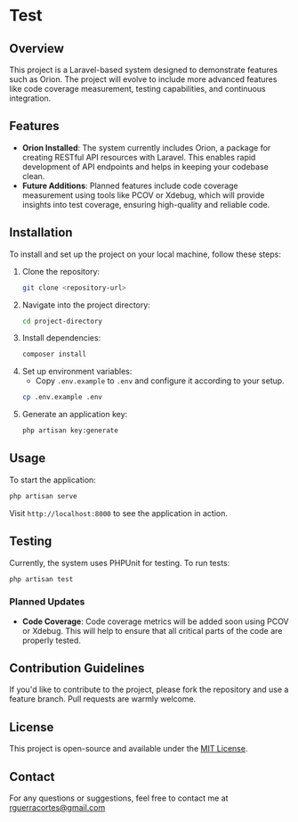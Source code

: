 # Test 

## Overview
This project is a Laravel-based system designed to demonstrate features such as Orion. The project will evolve to include more advanced features like code coverage measurement, testing capabilities, and continuous integration.

## Features

- **Orion Installed**: The system currently includes Orion, a package for creating RESTful API resources with Laravel. This enables rapid development of API endpoints and helps in keeping your codebase clean.
- **Future Additions**: Planned features include code coverage measurement using tools like PCOV or Xdebug, which will provide insights into test coverage, ensuring high-quality and reliable code.

## Installation

To install and set up the project on your local machine, follow these steps:

1. Clone the repository:
   ```bash
   git clone <repository-url>
   ```
2. Navigate into the project directory:
   ```bash
   cd project-directory
   ```
3. Install dependencies:
   ```bash
   composer install
   ```
4. Set up environment variables:
   - Copy `.env.example` to `.env` and configure it according to your setup.
   ```bash
   cp .env.example .env
   ```
5. Generate an application key:
   ```bash
   php artisan key:generate
   ```

## Usage

To start the application:

```bash
php artisan serve
```

Visit `http://localhost:8000` to see the application in action.

## Testing

Currently, the system uses PHPUnit for testing. To run tests:

```bash
php artisan test
```

### Planned Updates

- **Code Coverage**: Code coverage metrics will be added soon using PCOV or Xdebug. This will help to ensure that all critical parts of the code are properly tested.

## Contribution Guidelines

If you'd like to contribute to the project, please fork the repository and use a feature branch. Pull requests are warmly welcome.

## License

This project is open-source and available under the [MIT License](LICENSE).

## Contact

For any questions or suggestions, feel free to contact me at rguerracortes@gmail.com

